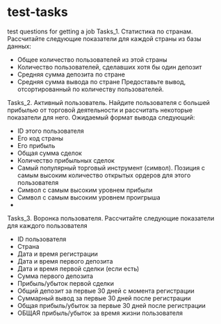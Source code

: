 # test-tasks
test questions for getting a job
Tasks_1. Статистика по странам. Рассчитайте следующие показатели для каждой страны из базы данных:
- Общее количество пользователей из этой страны
- Количество пользователей, сделавших хотя бы один депозит
- Средняя сумма депозита по стране
- Средняя сумма вывода по стране
Предоставьте вывод, отсортированный по количеству пользователей.

Tasks_2. Активный пользователь. Найдите пользователя с большей прибылью от торговой деятельности и
рассчитать некоторые показатели для него. Ожидаемый формат вывода следующий:
- ID этого пользователя
- Его код страны
- Его прибыль
- Общая сумма сделок
- Количество прибыльных сделок
- Самый популярный торговый инструмент (символ). Позиция с самым высоким
количество открытых ордеров для этого пользователя
- Символ с самым высоким уровнем прибыли
- Символ с самым высоким уровнем проигрыша
- 
Tasks_3. Воронка пользователя. Рассчитайте следующие показатели для каждого пользователя
- ID пользователя
- Страна
- Дата и время регистрации
- Дата и время первого депозита
- Дата и время первой сделки (если есть)
- Сумма первого депозита
- Прибыль/убыток первой сделки
- Общий депозит за первые 30 дней с момента регистрации
- Суммарный вывод за первые 30 дней после регистрации
- Общая прибыль/убыток за первые 30 дней после регистрации
- ОБЩАЯ прибыль/убыток за время жизни пользователя
